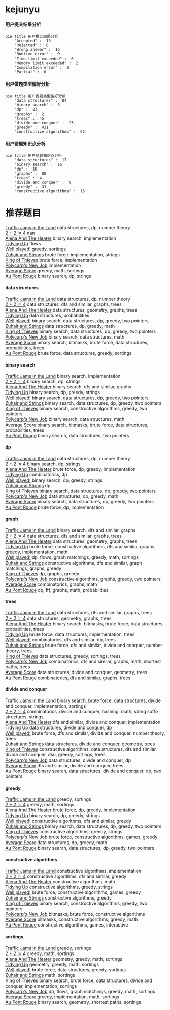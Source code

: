 # kejunyu
<!-- tabs:start -->
#### **用户提交结果分析**

```mermaid
pie title 用户提交结果分析
    "Accepted" :  19
    "Rejected" :  0
    "Wrong answer" :  16
    "Runtime error" :  0
    "Time limit exceeded" :  0
    "Memory limit exceeded" :  2
    "Compilation error" :  2
    "Partial" :  0
```
#### **用户做题类型偏好分析**

```mermaid
pie title 用户做题类型偏好分析
    "data structures" :  84
    "binary search" :  3
    "dp" :  23
    "graphs" :  2
    "trees" :  45
    "divide and conquer" :  23
    "greedy" :  431
    "constructive algorithms" :  62
```
#### **用户错题知识点分析**

```mermaid
pie title 用户错题知识点分析
    "data structures" :  17
    "binary search" :  16
    "dp" :  18
    "graphs" :  80
    "trees" :  4
    "divide and conquer" :  0
    "greedy" :  31
    "constructive algorithms" :  15
```
<!-- tabs:end -->
# 推荐题目
[Traffic Jams in the Land](http://codeforces.com/problemset/problem/498/D)		data structures,
                        dp,
                        number theory		  
[2 + 2 != 4](http://codeforces.com/problemset/problem/952/F)		nan		  
[Alena And The Heater](http://codeforces.com/problemset/problem/940/D)		binary search,
                        implementation		  
[Tidying Up](http://codeforces.com/problemset/problem/316/C1)		flows		  
[Well played!](http://codeforces.com/problemset/problem/976/E)		greedy,
                        sortings		  
[Zuhair and Strings](http://codeforces.com/problemset/problem/1105/B)		brute force,
                        implementation,
                        strings		  
[King of Thieves](http://codeforces.com/problemset/problem/526/A)		brute force,
                        implementation		  
[Polycarp's New Job](http://codeforces.com/problemset/problem/1101/E)		implementation		  
[Average Score](http://codeforces.com/problemset/problem/81/C)		greedy,
                        math,
                        sortings		  
[Au Pont Rouge](https://codeforces.com/contest/1314/problem/C)		binary search,
                        dp,
                        strings		  
<!-- tabs:start -->
#### **data structures**
[Traffic Jams in the Land](http://codeforces.com/problemset/problem/498/D)		data structures,
                        dp,
                        number theory		  
[2 + 2 != 4](http://codeforces.com/problemset/problem/639/F)		data structures,
                        dfs and similar,
                        graphs,
                        trees		  
[Alena And The Heater](http://codeforces.com/problemset/problem/1368/G)		data structures,
                        geometry,
                        graphs,
                        trees		  
[Tidying Up](http://codeforces.com/problemset/problem/749/E)		data structures,
                        probabilities		  
[Well played!](http://codeforces.com/problemset/problem/1492/C)		binary search,
                        data structures,
                        dp,
                        greedy,
                        two pointers		  
[Zuhair and Strings](http://codeforces.com/problemset/problem/1474/D)		data structures,
                        dp,
                        greedy,
                        math		  
[King of Thieves](http://codeforces.com/problemset/problem/1492/C)		binary search,
                        data structures,
                        dp,
                        greedy,
                        two pointers		  
[Polycarp's New Job](http://codeforces.com/problemset/problem/1490/G)		binary search,
                        data structures,
                        math		  
[Average Score](http://codeforces.com/problemset/problem/1479/D)		binary search,
                        bitmasks,
                        brute force,
                        data structures,
                        probabilities,
                        trees		  
[Au Pont Rouge](http://codeforces.com/problemset/problem/1497/A)		brute force,
                        data structures,
                        greedy,
                        sortings		  
#### **binary search**
[Traffic Jams in the Land](http://codeforces.com/problemset/problem/940/D)		binary search,
                        implementation		  
[2 + 2 != 4](https://codeforces.com/contest/1314/problem/C)		binary search,
                        dp,
                        strings		  
[Alena And The Heater](http://codeforces.com/problemset/problem/1100/E)		binary search,
                        dfs and similar,
                        graphs		  
[Tidying Up](http://codeforces.com/problemset/problem/1315/B)		binary search,
                        dp,
                        greedy,
                        strings		  
[Well played!](http://codeforces.com/problemset/problem/1492/C)		binary search,
                        data structures,
                        dp,
                        greedy,
                        two pointers		  
[Zuhair and Strings](http://codeforces.com/problemset/problem/1492/C)		binary search,
                        data structures,
                        dp,
                        greedy,
                        two pointers		  
[King of Thieves](http://codeforces.com/problemset/problem/1463/D)		binary search,
                        constructive algorithms,
                        greedy,
                        two pointers		  
[Polycarp's New Job](http://codeforces.com/problemset/problem/1490/G)		binary search,
                        data structures,
                        math		  
[Average Score](http://codeforces.com/problemset/problem/1479/D)		binary search,
                        bitmasks,
                        brute force,
                        data structures,
                        probabilities,
                        trees		  
[Au Pont Rouge](http://codeforces.com/problemset/problem/1436/E)		binary search,
                        data structures,
                        two pointers		  
#### **dp**
[Traffic Jams in the Land](http://codeforces.com/problemset/problem/498/D)		data structures,
                        dp,
                        number theory		  
[2 + 2 != 4](https://codeforces.com/contest/1314/problem/C)		binary search,
                        dp,
                        strings		  
[Alena And The Heater](http://codeforces.com/problemset/problem/548/B)		brute force,
                        dp,
                        greedy,
                        implementation		  
[Tidying Up](http://codeforces.com/problemset/problem/1237/F)		combinatorics,
                        dp		  
[Well played!](http://codeforces.com/problemset/problem/1315/B)		binary search,
                        dp,
                        greedy,
                        strings		  
[Zuhair and Strings](http://codeforces.com/problemset/problem/1077/F1)		dp		  
[King of Thieves](http://codeforces.com/problemset/problem/1492/C)		binary search,
                        data structures,
                        dp,
                        greedy,
                        two pointers		  
[Polycarp's New Job](http://codeforces.com/problemset/problem/1474/D)		data structures,
                        dp,
                        greedy,
                        math		  
[Average Score](http://codeforces.com/problemset/problem/1492/C)		binary search,
                        data structures,
                        dp,
                        greedy,
                        two pointers		  
[Au Pont Rouge](https://codeforces.com/contest/1457/problem/C)		brute force,
                        dp,
                        implementation		  
#### **graph**
[Traffic Jams in the Land](http://codeforces.com/problemset/problem/1100/E)		binary search,
                        dfs and similar,
                        graphs		  
[2 + 2 != 4](http://codeforces.com/problemset/problem/639/F)		data structures,
                        dfs and similar,
                        graphs,
                        trees		  
[Alena And The Heater](http://codeforces.com/problemset/problem/1368/G)		data structures,
                        geometry,
                        graphs,
                        trees		  
[Tidying Up](http://codeforces.com/problemset/problem/1487/C)		brute force,
                        constructive algorithms,
                        dfs and similar,
                        graphs,
                        greedy,
                        implementation,
                        math		  
[Well played!](http://codeforces.com/problemset/problem/1437/C)		dp,
                        flows,
                        graph matchings,
                        greedy,
                        math,
                        sortings		  
[Zuhair and Strings](http://codeforces.com/problemset/problem/1470/D)		constructive algorithms,
                        dfs and similar,
                        graph matchings,
                        graphs,
                        greedy		  
[King of Thieves](http://codeforces.com/problemset/problem/1476/C)		dp,
                        graphs,
                        greedy		  
[Polycarp's New Job](http://codeforces.com/problemset/problem/1304/D)		constructive algorithms,
                        graphs,
                        greedy,
                        two pointers		  
[Average Score](http://codeforces.com/problemset/problem/1475/C)		combinatorics,
                        graphs,
                        math		  
[Au Pont Rouge](http://codeforces.com/problemset/problem/553/E)		dp,
                        fft,
                        graphs,
                        math,
                        probabilities		  
#### **trees**
[Traffic Jams in the Land](http://codeforces.com/problemset/problem/639/F)		data structures,
                        dfs and similar,
                        graphs,
                        trees		  
[2 + 2 != 4](http://codeforces.com/problemset/problem/1368/G)		data structures,
                        geometry,
                        graphs,
                        trees		  
[Alena And The Heater](http://codeforces.com/problemset/problem/1479/D)		binary search,
                        bitmasks,
                        brute force,
                        data structures,
                        probabilities,
                        trees		  
[Tidying Up](http://codeforces.com/problemset/problem/1511/C)		brute force,
                        data structures,
                        implementation,
                        trees		  
[Well played!](http://codeforces.com/problemset/problem/1499/F)		combinatorics,
                        dfs and similar,
                        dp,
                        trees		  
[Zuhair and Strings](http://codeforces.com/problemset/problem/1491/E)		brute force,
                        dfs and similar,
                        divide and conquer,
                        number theory,
                        trees		  
[King of Thieves](http://codeforces.com/problemset/problem/1466/D)		data structures,
                        greedy,
                        sortings,
                        trees		  
[Polycarp's New Job](http://codeforces.com/problemset/problem/1495/D)		combinatorics,
                        dfs and similar,
                        graphs,
                        math,
                        shortest paths,
                        trees		  
[Average Score](http://codeforces.com/problemset/problem/1303/G)		data structures,
                        divide and conquer,
                        geometry,
                        trees		  
[Au Pont Rouge](http://codeforces.com/problemset/problem/1454/E)		combinatorics,
                        dfs and similar,
                        graphs,
                        trees		  
#### **divide and conquer**
[Traffic Jams in the Land](http://codeforces.com/problemset/problem/1461/D)		binary search,
                        brute force,
                        data structures,
                        divide and conquer,
                        implementation,
                        sortings		  
[2 + 2 != 4](http://codeforces.com/problemset/problem/1466/G)		combinatorics,
                        divide and conquer,
                        hashing,
                        math,
                        string suffix structures,
                        strings		  
[Alena And The Heater](http://codeforces.com/problemset/problem/1490/D)		dfs and similar,
                        divide and conquer,
                        implementation		  
[Tidying Up](https://codeforces.com/contest/1483/problem/C)		data structures,
                        divide and conquer,
                        dp		  
[Well played!](http://codeforces.com/problemset/problem/1491/E)		brute force,
                        dfs and similar,
                        divide and conquer,
                        number theory,
                        trees		  
[Zuhair and Strings](http://codeforces.com/problemset/problem/1303/G)		data structures,
                        divide and conquer,
                        geometry,
                        trees		  
[King of Thieves](http://codeforces.com/problemset/problem/1494/D)		constructive algorithms,
                        data structures,
                        dfs and similar,
                        divide and conquer,
                        dsu,
                        greedy,
                        sortings,
                        trees		  
[Polycarp's New Job](http://codeforces.com/problemset/problem/1482/E)		data structures,
                        divide and conquer,
                        dp		  
[Average Score](http://codeforces.com/problemset/problem/566/C)		dfs and similar,
                        divide and conquer,
                        trees		  
[Au Pont Rouge](http://codeforces.com/problemset/problem/1428/F)		binary search,
                        data structures,
                        divide and conquer,
                        dp,
                        two pointers		  
#### **greedy**
[Traffic Jams in the Land](http://codeforces.com/problemset/problem/976/E)		greedy,
                        sortings		  
[2 + 2 != 4](http://codeforces.com/problemset/problem/81/C)		greedy,
                        math,
                        sortings		  
[Alena And The Heater](http://codeforces.com/problemset/problem/548/B)		brute force,
                        dp,
                        greedy,
                        implementation		  
[Tidying Up](http://codeforces.com/problemset/problem/1315/B)		binary search,
                        dp,
                        greedy,
                        strings		  
[Well played!](http://codeforces.com/problemset/problem/804/C)		constructive algorithms,
                        dfs and similar,
                        greedy		  
[Zuhair and Strings](http://codeforces.com/problemset/problem/1492/C)		binary search,
                        data structures,
                        dp,
                        greedy,
                        two pointers		  
[King of Thieves](http://codeforces.com/problemset/problem/584/C)		constructive algorithms,
                        greedy,
                        strings		  
[Polycarp's New Job](https://codeforces.com/contest/1397/problem/D)		brute force,
                        constructive algorithms,
                        games,
                        greedy		  
[Average Score](http://codeforces.com/problemset/problem/1474/D)		data structures,
                        dp,
                        greedy,
                        math		  
[Au Pont Rouge](http://codeforces.com/problemset/problem/1492/C)		binary search,
                        data structures,
                        dp,
                        greedy,
                        two pointers		  
#### **constructive algorithms**
[Traffic Jams in the Land](http://codeforces.com/problemset/problem/711/B)		constructive algorithms,
                        implementation		  
[2 + 2 != 4](http://codeforces.com/problemset/problem/804/C)		constructive algorithms,
                        dfs and similar,
                        greedy		  
[Alena And The Heater](http://codeforces.com/problemset/problem/1473/C)		constructive algorithms,
                        math		  
[Tidying Up](http://codeforces.com/problemset/problem/584/C)		constructive algorithms,
                        greedy,
                        strings		  
[Well played!](https://codeforces.com/contest/1397/problem/D)		brute force,
                        constructive algorithms,
                        games,
                        greedy		  
[Zuhair and Strings](http://codeforces.com/problemset/problem/1493/A)		constructive algorithms,
                        greedy		  
[King of Thieves](http://codeforces.com/problemset/problem/1463/D)		binary search,
                        constructive algorithms,
                        greedy,
                        two pointers		  
[Polycarp's New Job](https://codeforces.com/contest/1456/problem/B)		bitmasks,
                        brute force,
                        constructive algorithms		  
[Average Score](http://codeforces.com/problemset/problem/1492/D)		bitmasks,
                        constructive algorithms,
                        greedy,
                        math		  
[Au Pont Rouge](https://codeforces.com/contest/1504/problem/D)		constructive algorithms,
                        games,
                        interactive		  
#### **sortings**
[Traffic Jams in the Land](http://codeforces.com/problemset/problem/976/E)		greedy,
                        sortings		  
[2 + 2 != 4](http://codeforces.com/problemset/problem/81/C)		greedy,
                        math,
                        sortings		  
[Alena And The Heater](https://codeforces.com/contest/1496/problem/C)		geometry,
                        greedy,
                        math,
                        sortings		  
[Tidying Up](http://codeforces.com/problemset/problem/1495/A)		geometry,
                        greedy,
                        math,
                        sortings		  
[Well played!](http://codeforces.com/problemset/problem/1497/A)		brute force,
                        data structures,
                        greedy,
                        sortings		  
[Zuhair and Strings](http://codeforces.com/problemset/problem/1427/A)		math,
                        sortings		  
[King of Thieves](http://codeforces.com/problemset/problem/1461/D)		binary search,
                        brute force,
                        data structures,
                        divide and conquer,
                        implementation,
                        sortings		  
[Polycarp's New Job](http://codeforces.com/problemset/problem/1437/C)		dp,
                        flows,
                        graph matchings,
                        greedy,
                        math,
                        sortings		  
[Average Score](http://codeforces.com/problemset/problem/1473/A)		greedy,
                        implementation,
                        math,
                        sortings		  
[Au Pont Rouge](http://codeforces.com/problemset/problem/1486/B)		binary search,
                        geometry,
                        shortest paths,
                        sortings		  
<!-- tabs:end -->
